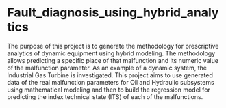 # Fault_diagnosis_using_hybrid_analytics
The purpose of this project is to generate the methodology for prescriptive analytics of dynamic equipment using hybrid modeling. The methodology allows predicting a specific place of that malfunction and its numeric value of the malfunction parameter.   As an example of a dynamic system, the Industrial Gas Turbine is investigated. This project aims to use generated data of the real malfunction parameters for Oil and Hydraulic subsystems using mathematical modeling and then to build the regression model for predicting the index technical state (ITS) of each of the malfunctions.
